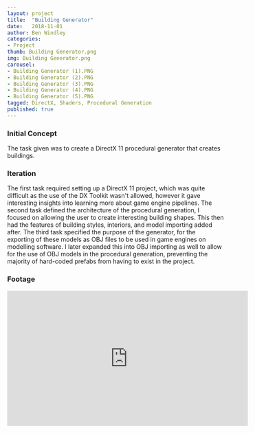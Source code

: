 ```yaml
---
layout: project
title:  "Building Generator"
date:   2018-11-01
author: Ben Windley
categories:
- Project
thumb: Building Generator.png
img: Building Generator.png
carousel:
- Building Generator (1).PNG
- Building Generator (2).PNG
- Building Generator (3).PNG
- Building Generator (4).PNG
- Building Generator (5).PNG
tagged: DirectX, Shaders, Procedural Generation
published: true
---
```


### Initial Concept
The task given was to create a DirectX 11 procedural generator that creates buildings.


### Iteration
The first task required setting up a DirectX 11 project, which was quite difficult as the use of the DX Toolkit wasn't allowed, however it gave interesting insights into learning more about game engine pipelines.
The second task defined the architecture of the procedural generation, I focused on allowing the user to create interesting building shapes. This then had the features of building styles, interiors, and model importing added after.
The third task specified the purpose of the generator, for the exporting of these models as OBJ files to be used in game engines on modelling software. I later expanded this into OBJ importing as well to allow for the use of OBJ models in the procedural generation, preventing the majority of hard-coded prefabs from having to exist in the project.


### Footage

<p style="text-align: center">
<iframe width="560" height="315" src="https://www.youtube.com/embed/Id_QHFOpT5Y?rel=0&amp;showinfo=0" frameborder="0" allow="autoplay; encrypted-media" allowfullscreen></iframe>
</p>